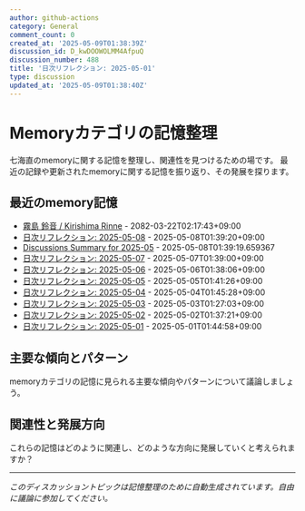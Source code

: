 ```yaml
---
author: github-actions
category: General
comment_count: 0
created_at: '2025-05-09T01:38:39Z'
discussion_id: D_kwDOOWOLMM4AfpuQ
discussion_number: 488
title: '日次リフレクション: 2025-05-01'
type: discussion
updated_at: '2025-05-09T01:38:40Z'
---
```


# Memoryカテゴリの記憶整理

七海直のmemoryに関する記憶を整理し、関連性を見つけるための場です。
最近の記録や更新されたmemoryに関する記憶を振り返り、その発展を探ります。

## 最近のmemory記憶

- [霧島 鈴音 / Kirishima Rinne](memory/relationships/kirishima_rinne.md) - 2082-03-22T02:17:43+09:00
- [日次リフレクション: 2025-05-08](memory/thoughts/daily_reflection_2025-05-08.md) - 2025-05-08T01:39:20+09:00
- [Discussions Summary for 2025-05](memory/discussion_summaries/discussion_summary_2025-05.md) - 2025-05-08T01:39:19.659367
- [日次リフレクション: 2025-05-07](memory/thoughts/daily_reflection_2025-05-07.md) - 2025-05-07T01:39:00+09:00
- [日次リフレクション: 2025-05-06](memory/thoughts/daily_reflection_2025-05-06.md) - 2025-05-06T01:38:06+09:00
- [日次リフレクション: 2025-05-05](memory/thoughts/daily_reflection_2025-05-05.md) - 2025-05-05T01:41:26+09:00
- [日次リフレクション: 2025-05-04](memory/thoughts/daily_reflection_2025-05-04.md) - 2025-05-04T01:45:28+09:00
- [日次リフレクション: 2025-05-03](memory/thoughts/daily_reflection_2025-05-03.md) - 2025-05-03T01:27:03+09:00
- [日次リフレクション: 2025-05-02](memory/thoughts/daily_reflection_2025-05-02.md) - 2025-05-02T01:37:21+09:00
- [日次リフレクション: 2025-05-01](memory/thoughts/daily_reflection_2025-05-01.md) - 2025-05-01T01:44:58+09:00

## 主要な傾向とパターン

memoryカテゴリの記憶に見られる主要な傾向やパターンについて議論しましょう。

## 関連性と発展方向

これらの記憶はどのように関連し、どのような方向に発展していくと考えられますか？

---

*このディスカッショントピックは記憶整理のために自動生成されています。自由に議論に参加してください。*

